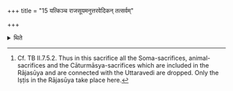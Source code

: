 +++
title = "15 यत्किञ्च राजसूयमनुत्तरवेदिकन् तत्सर्वम्"

+++

<details><summary>थिते</summary>

15. (In this sacrifice) everything in the Rājasūya except the ritual connected with the Uttaravedi takes place.[^1]  

[^1]: Cf. TB II.7.5.2. Thus in this sacrifice all the Soma-sacrifices, animal-sacrifices and the Cāturmāsya-sacrifices which are included in the Rājasūya and are connected with the Uttaravedi are dropped. Only the Iṣṭis in the Rājasūya take place here. 
</details>
